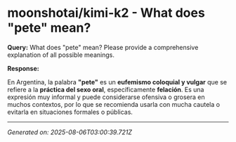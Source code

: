 # moonshotai/kimi-k2 - What does "pete" mean?

**Query:** What does "pete" mean? Please provide a comprehensive explanation of all possible meanings.



**Response:**

En Argentina, la palabra **"pete"** es un **eufemismo coloquial y vulgar** que se refiere a la **práctica del sexo oral**, específicamente **felación**. Es una expresión muy informal y puede considerarse ofensiva o grosera en muchos contextos, por lo que se recomienda usarla con mucha cautela o evitarla en situaciones formales o públicas.

---
*Generated on: 2025-08-06T03:00:39.721Z*
